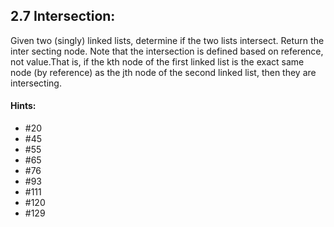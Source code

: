 ## 2.7 Intersection:

Given two (singly) linked lists, determine if the two lists intersect. Return the inter
secting node. Note that the intersection is defined based on reference, not value.That is, if the kth
node of the first linked list is the exact same node (by reference) as the jth node of the second
linked list, then they are intersecting.

#### Hints: 
- #20
- #45
- #55
- #65
- #76
- #93
- #111
- #120
- #129